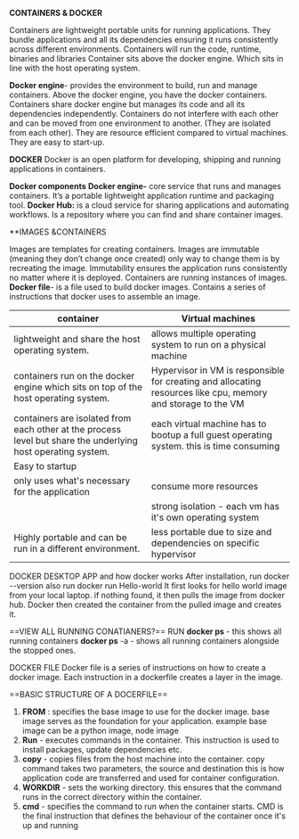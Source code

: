 
**CONTAINERS & DOCKER**

Containers are lightweight portable units for running applications. They bundle
applications and all its dependencies ensuring it runs consistently across different
environments.
Containers will run the code, runtime, binaries and libraries
Container sits above the docker engine. Which sits in line with the host operating
system.

**Docker engine**- provides the environment to build, run and manage containers.
Above the docker engine, you have the docker containers.
Containers share docker engine but manages its code and all its dependencies
independently.
Containers do not interfere with each other and can be moved from one environment
to another. (They are isolated from each other).
They are resource efficient compared to virtual machines.
They are easy to start-up.

**DOCKER**
Docker is an open platform for developing, shipping and running applications in
containers.

**Docker components**
**Docker engine-** core service that runs and manages containers. It’s a portable
lightweight application runtime and packaging tool.
**Docker Hub:** is a cloud service for sharing applications and automating workflows. Is
a repository where you can find and share container images.

**IMAGES &CONTAINERS

Images are templates for creating containers.
Images are immutable (meaning they don’t change once created) only way to
change them is by recreating the image.
Immutability ensures the application runs consistently no matter where it is deployed.
Containers are running instances of images.
**Docker file**- is a file used to build docker images. Contains a series of instructions
that docker uses to assemble an image.


| container                                                                                                    | Virtual machines                                                                                             |
| ------------------------------------------------------------------------------------------------------------ | ------------------------------------------------------------------------------------------------------------ |
| lightweight and share the host operating system.                                                             | allows multiple operating system to run on a physical machine                                                |
| containers run on the docker engine which sits on top of the host operating system.                          | Hypervisor in VM is responsible for creating and allocating resources like cpu, memory and storage to the VM |
| containers are isolated from each other at the process level but share the underlying host operating system. | each virtual machine has to bootup a full guest operating system. this is time consuming                     |
| Easy to startup                                                                                              |                                                                                                              |
| only uses what's necessary for the application                                                               | consume more resources                                                                                       |
|                                                                                                              | strong isolation - each vm has it's own operating system                                                     |
| Highly portable and can be run in a different environment.                                                   | less portable due to size and dependencies on specific hypervisor                                            |

DOCKER DESKTOP APP and how docker works 
After installation, run 
docker --version
also run 
docker run Hello-world
It first looks for hello world image from your local laptop. 
if nothing found, it then pulls the image from docker hub.
Docker then created the container from the pulled image and creates it.

==VIEW ALL RUNNING CONATIANERS?==
RUN
**docker ps** -  this shows all running containers 
**docker ps** -a - shows all running containers alongside the stopped ones.


DOCKER FILE 
Docker file is a series of instructions on how to create a docker image.
Each instruction in a dockerfile creates a layer in the image.

==BASIC STRUCTURE OF A DOCERFILE== 

1)  **FROM** :  specifies the base image to use for the docker image. base image serves as the foundation for your application. example base image can be a python image, node image 
2) **Run** -  executes commands in the container. This instruction is used to install packages, update dependencies etc. 
3) **copy** - copies files from the host machine into the container. copy command takes two parameters, the  source and destination this is how application code are transferred and used for container configuration.
4) **WORKDIR** -  sets the working directory. this ensures that the command runs in the correct directory within the container.
5) **cmd** - specifies the command to run when the container starts.
CMD is the final instruction that defines the behaviour of the container once it's up and running